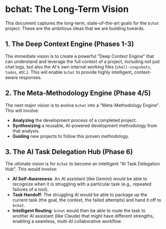 # bchat: The Long-Term Vision

This document captures the long-term, state-of-the-art goals for the `bchat` project. These are the ambitious ideas that we are building towards.

## 1. The Deep Context Engine (Phases 1-3)

The immediate vision is to create a powerful "Deep Context Engine" that can understand and leverage the full context of a project, including not just chat logs, but also the AI's own internal working files (`shell-snapshots`, `todos`, etc.). This will enable `bchat` to provide highly intelligent, context-aware responses.

## 2. The Meta-Methodology Engine (Phase 4/5)

The next major vision is to evolve `bchat` into a "Meta-Methodology Engine". This will involve:

*   **Analyzing** the development process of a completed project.
*   **Synthesizing** a reusable, AI-powered development methodology from that analysis.
*   **Guiding** new projects to follow this proven methodology.

## 3. The AI Task Delegation Hub (Phase 6)

The ultimate vision is for `bchat` to become an intelligent "AI Task Delegation Hub". This would involve:

*   **AI Self-Awareness**: An AI assistant (like Gemini) would be able to recognize when it is struggling with a particular task (e.g., repeated failures of a tool).
*   **Task Handoff**: The struggling AI would be able to package up the current task (the goal, the context, the failed attempts) and hand it off to `bchat`.
*   **Intelligent Routing**: `bchat` would then be able to route the task to another AI assistant (like Claude) that might have different strengths, enabling a seamless, multi-AI collaborative workflow.
